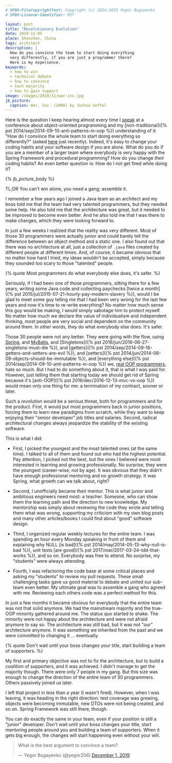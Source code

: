 ```yaml
---
# SPDX-FileCopyrightText: Copyright (c) 2014-2025 Yegor Bugayenko
# SPDX-License-Identifier: MIT

layout: post
title: "Revolutionary Evolution"
date: 2019-11-05
place: Shenzhen, China
tags: architect
description: |
  How do you convince the team to start doing everything
  very differently, if you are just a programmer there?
  Here is my experience.
keywords:
  - how to win
  - technical debate
  - how to convince
  - tech majority
  - how to gain support
image: /images/2019/11/war-inc.jpg
jb_picture:
  caption: War, Inc. (2008) by Joshua Seftel
---
```


Here is the question I keep hearing almost every time I [speak](/talks.html) at
a conference about object-oriented programming and my
[non-traditional]({% pst 2014/sep/2014-09-10-anti-patterns-in-oop %})
understanding of it: "How do I convince the whole team to start doing everything so differently?"
(asked [here](https://www.yegor256.com/2016/06/27/singletons-must-die.html#comment-4637223953)
just recently). Indeed, it's easy to change your coding habits
and your software design if you are alone. What do you do if you are a member
of a larger team where everybody is very happy with the Spring Framework
and procedural programming? How do you change _their_ coding habits?
An even better question is: How do I not get fired while doing it?

<!--more-->

{% jb_picture_body %}

TL;DR You can't win alone, you need a gang; assemble it.

I remember a few years ago I joined a Java team as an architect and my boss
told me that the team had very talented programmers, but they needed
some help. He also told me that the architecture was great, but it needed
to be improved to become even better. And he also told me that I was there
to make changes, which they were looking forward to.

In just a few weeks I realized that the reality was very different. Most of those
30 programmers were actually junior and could barely tell the difference
between an object method and a static one. I also found out that there
was no architecture at all, just a collection of `.java` files created by
different people at different times. And, of course, it became obvious
that no matter how hard I tried, my ideas wouldn't be accepted, simply
because they sounded too scary to those "talented" people.

{% quote Most programmers do what everybody else does, it's safer. %}

Seriously, if I had been one of those programmers, sitting there for a few
years, writing some Java code and collecting paychecks
[twice a month]({% pst 2015/jul/2015-07-21-hourly-pay-modern-slavery %}), would
I be glad to meet some guy telling me that I had been very wrong for the last
few years and now it's time to re-write everything? No matter how much
sense this guy would be making, I would simply sabotage him to protect myself.
No matter how much we declare the value of individualism and independent
thinking, most people are very social and dependent on the community around
them. In other words, they do what everybody else does. It's safer.

Those 30 people were not any better. They were going with the flow, using
[Spring](https://spring.io), and [MyBatis](https://blog.mybatis.org/),
and [Singletons]({% pst 2016/jun/2016-06-27-singletons-must-die %}),
and [getters]({% pst 2014/sep/2014-09-16-getters-and-setters-are-evil %}),
and [setters]({% pst 2014/jun/2014-06-09-objects-should-be-immutable %}),
and [everything else]({% pst 2014/sep/2014-09-10-anti-patterns-in-oop %}) we,
[real OOP programmers](https://www.elegantobjects.org), hate so much.
But I had to do something about it,
that is what I was paid for. However, just telling them that starting today we
should get rid of Spring because it's [anti-OOP]({% pst 2016/dec/2016-12-13-mvc-vs-oop %})
would mean only one thing for me: a termination of my contract, sooner or later.

Such a _revolution_ would be a serious threat, both for programmers and for
the product. First, it would put most programmers back in junior positions, forcing them
to learn new paradigms from scratch, while they want to keep
enjoying their "senior developer" job titles and salaries. Second,
radical architectural changes always jeopardize the stability of
the existing software.

This is what I did:

  * First, I picked the youngest and the most talented ones (at the same time). I talked
    to all of them and found out who had the highest potential. Pay attention,
    I picked not the best, but the ones I believed were most interested in learning
    and growing professionally. No surprise, they were the youngest (career-wise, not by age). It was
    obvious that they didn't have enough professional mentoring and no growth
    strategy. It was Spring, what growth can we talk about, right?

  * Second, I unofficially became their mentor. This is what junior and ambitious
    engineers need most: a teacher. Someone, who can show them the learning
    path and the direction to new knowledge. My mentorship was simply about
    reviewing the code they wrote and telling them what was wrong, supporting
    my criticism with my own blog posts and many other articles/books I could find
    about "good" software design.

  * Third, I organized regular weekly lectures for the entire team. I was spending
    an hour every Monday speaking in front of them and explaining why
    NULL [is bad]({% pst 2014/may/2014-05-13-why-null-is-bad %}),
    unit tests [are good]({% pst 2017/mar/2017-03-24-tdd-that-works %}),
    and so on. Everybody was free to attend. No surprise,
    my "students" were always attending.

  * Fourth, I was refactoring the code base at some critical places and asking
    my "students" to review my pull requests. These small challenging tasks gave us good
    material to debate and united our sub-team even better. My ultimate goal
    was to assemble a gang who agreed with me. Reviewing each others code
    was a perfect method for this.

In just a few months it became obvious for everybody that the entire team
was not that solid anymore. We had the mainstream majority and the true-OOP minority
gathered around me. The status quo started to shake. The minority were
not happy about the architecture and were not afraid anymore to say so. The
architecture was still bad, but it was not "our" architecture anymore. It was
something we inherited from the past and we were committed
to changing it ... eventually.

{% quote Don't wait until your boss changes your title, start building a team of supporters. %}

My first and primary objective was not to fix the architecture, but to
build a _coalition_ of supporters, and it was achieved.
I didn't manage to get the majority though.
There were only 7 people in my gang. But this size was enough to change the
direction of the entire team of 30 programmers. Others passively
joined us later.

I left that project in less than a year (I wasn't fired). However, when I was leaving, it was
heading in the right direction: test coverage was growing, objects were
becoming immutable, new DTOs were not being created,
and so on. Spring Framework was still there, though.

You can do exactly the same in your team, even if your position is still
a "junior" developer. Don't wait until your boss changes your title, start
mentoring people around you and building a team of supporters. When it gets
big enough, the changes will start happening even without your will.

<blockquote class="twitter-tweet"><p lang="en" dir="ltr">What is the best argument to convince a team?</p>&mdash; Yegor Bugayenko (@yegor256) <a href="https://twitter.com/yegor256/status/1201034995336450049?ref_src=twsrc%5Etfw">December 1, 2019</a></blockquote> <script async src="https://platform.twitter.com/widgets.js" charset="utf-8"></script>

